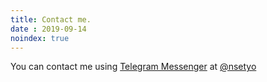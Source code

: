 ```yaml
---
title: Contact me.
date : 2019-09-14
noindex: true
---
```


You can contact me using [Telegram Messenger](https://telegram.org/) at
[@nsetyo](https://t.me/nsetyo)
